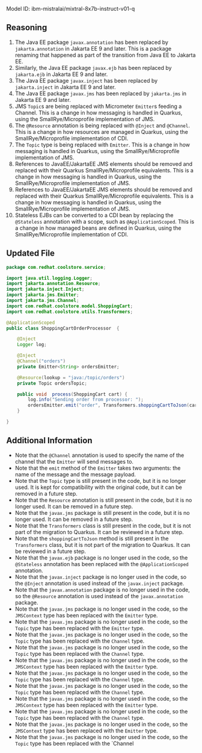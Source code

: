 Model ID: ibm-mistralai/mixtral-8x7b-instruct-v01-q

## Reasoning

1. The Java EE package `javax.annotation` has been replaced by `jakarta.annotation` in Jakarta EE 9 and later. This is a package renaming that happened as part of the transition from Java EE to Jakarta EE.
2. Similarly, the Java EE package `javax.ejb` has been replaced by `jakarta.ejb` in Jakarta EE 9 and later.
3. The Java EE package `javax.inject` has been replaced by `jakarta.inject` in Jakarta EE 9 and later.
4. The Java EE package `javax.jms` has been replaced by `jakarta.jms` in Jakarta EE 9 and later.
5. JMS `Topic`s are being replaced with Micrometer `Emitter`s feeding a Channel. This is a change in how messaging is handled in Quarkus, using the SmallRye/Microprofile implementation of JMS.
6. The `@Resource` annotation is being replaced with `@Inject` and `@Channel`. This is a change in how resources are managed in Quarkus, using the SmallRye/Microprofile implementation of CDI.
7. The `Topic` type is being replaced with `Emitter`. This is a change in how messaging is handled in Quarkus, using the SmallRye/Microprofile implementation of JMS.
8. References to JavaEE/JakartaEE JMS elements should be removed and replaced with their Quarkus SmallRye/Microprofile equivalents. This is a change in how messaging is handled in Quarkus, using the SmallRye/Microprofile implementation of JMS.
9. References to JavaEE/JakartaEE JMS elements should be removed and replaced with their Quarkus SmallRye/Microprofile equivalents. This is a change in how messaging is handled in Quarkus, using the SmallRye/Microprofile implementation of JMS.
10. Stateless EJBs can be converted to a CDI bean by replacing the `@Stateless` annotation with a scope, such as `@ApplicationScoped`. This is a change in how managed beans are defined in Quarkus, using the SmallRye/Microprofile implementation of CDI.

## Updated File

```java
package com.redhat.coolstore.service;

import java.util.logging.Logger;
import jakarta.annotation.Resource;
import jakarta.inject.Inject;
import jakarta.jms.Emitter;
import jakarta.jms.Channel;
import com.redhat.coolstore.model.ShoppingCart;
import com.redhat.coolstore.utils.Transformers;

@ApplicationScoped
public class ShoppingCartOrderProcessor  {

    @Inject
    Logger log;

    @Inject
    @Channel("orders")
    private Emitter<String> ordersEmitter;

    @Resource(lookup = "java:/topic/orders")
    private Topic ordersTopic;

    public void  process(ShoppingCart cart) {
        log.info("Sending order from processor: ");
        ordersEmitter.emit("order", Transformers.shoppingCartToJson(cart));
    }

}
```

## Additional Information

* Note that the `@Channel` annotation is used to specify the name of the channel that the `Emitter` will send messages to.
* Note that the `emit` method of the `Emitter` takes two arguments: the name of the message and the message payload.
* Note that the `Topic` type is still present in the code, but it is no longer used. It is kept for compatibility with the original code, but it can be removed in a future step.
* Note that the `Resource` annotation is still present in the code, but it is no longer used. It can be removed in a future step.
* Note that the `javax.jms` package is still present in the code, but it is no longer used. It can be removed in a future step.
* Note that the `Transformers` class is still present in the code, but it is not part of the migration to Quarkus. It can be reviewed in a future step.
* Note that the `shoppingCartToJson` method is still present in the `Transformers` class, but it is not part of the migration to Quarkus. It can be reviewed in a future step.
* Note that the `javax.ejb` package is no longer used in the code, so the `@Stateless` annotation has been replaced with the `@ApplicationScoped` annotation.
* Note that the `javax.inject` package is no longer used in the code, so the `@Inject` annotation is used instead of the `javax.inject` package.
* Note that the `javax.annotation` package is no longer used in the code, so the `@Resource` annotation is used instead of the `javax.annotation` package.
* Note that the `javax.jms` package is no longer used in the code, so the `JMSContext` type has been replaced with the `Emitter` type.
* Note that the `javax.jms` package is no longer used in the code, so the `Topic` type has been replaced with the `Emitter` type.
* Note that the `javax.jms` package is no longer used in the code, so the `Topic` type has been replaced with the `Channel` type.
* Note that the `javax.jms` package is no longer used in the code, so the `Topic` type has been replaced with the `Channel` type.
* Note that the `javax.jms` package is no longer used in the code, so the `JMSContext` type has been replaced with the `Emitter` type.
* Note that the `javax.jms` package is no longer used in the code, so the `Topic` type has been replaced with the `Channel` type.
* Note that the `javax.jms` package is no longer used in the code, so the `Topic` type has been replaced with the `Channel` type.
* Note that the `javax.jms` package is no longer used in the code, so the `JMSContext` type has been replaced with the `Emitter` type.
* Note that the `javax.jms` package is no longer used in the code, so the `Topic` type has been replaced with the `Channel` type.
* Note that the `javax.jms` package is no longer used in the code, so the `JMSContext` type has been replaced with the `Emitter` type.
* Note that the `javax.jms` package is no longer used in the code, so the `Topic` type has been replaced with the `Channel